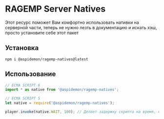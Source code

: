 # RAGEMP Server Natives

Этот ресурс поможет Вам комфортно использовать нативки на серверной части, теперь не нужно лезть в документацию и искать хэш, просто установите себе этот пакет

## Установка
```
npm i @aspidemon/ragemp-natives@latest
```

## Использование
```js
// ECMA SCRIPT 6
import * as native from '@aspidemon/ragemp-natives';

// ECMA SCRIPT 5
let native = require('@aspidemon/ragemp-natives');

player.invoke(native.WAIT, 100); // Делает задержку скрипта на время, которое Вы указываете
```
